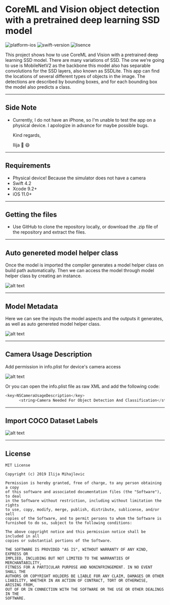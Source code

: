 # CoreML and Vision object detection with a pretrained deep learning SSD model

![platform-ios](https://img.shields.io/badge/platform-ios-Blue.svg)
![swift-version](https://img.shields.io/badge/swift-4.2-Orange.svg)
![lisence](https://img.shields.io/badge/license-MIT-Lightgrey.svg)

 This project shows how to use CoreML and Vision with a pretrained deep learning SSD model. There are many variations of SSD. The one we’re going to use is MobileNetV2 as the backbone this model also has separable convolutions for the SSD layers, also known as SSDLite.
 This app can find the locations of several different types of objects in the image. The detections are described by bounding boxes, and for each bounding box the model also predicts a class.
___

## Side Note
* Currently, I do not have an iPhone, so I'm unable to test the app on a physical device. I apologize in advance for maybe possible bugs.

   Kind regards,

   Ilija 🖖 😄
___

## Requirements
- Physical device! Because the simulator does not have a camera
- Swift 4.2
- Xcode 9.2+
- iOS 11.0+
___

## Getting the files

* Use GitHub to clone the repository locally, or download the .zip file of the repository and extract the files.
___

## Auto genereted model helper class

Once the model is imported the compiler generates a model helper class on build path automatically. Then we can access the model through model helper class by creating an instance.

![alt text](https://github.com/IlijaMihajlovic/CoreML-and-Vision-with-a-pretrained-deep-learning-SSD-model/blob/master/CoreML-and-Vision-with-a-pretrained-deep-learning-SSD-model/CoreMLAndVisionRealTimeObjectDetection/Images/auto%20generated%20core%20ml%20class%20.png)
___

## Model Metadata

Here we can see the inputs the model aspects and the outputs it generates, as well as auto genereted model helper class.

![alt text](https://github.com/IlijaMihajlovic/CoreML-and-Vision-with-a-pretrained-deep-learning-SSD-model/blob/master/CoreML-and-Vision-with-a-pretrained-deep-learning-SSD-model/CoreMLAndVisionRealTimeObjectDetection/Images/machine%20learing%20model.png)

___

## Camera Usage Description

Add permission in info.plist for device's camera access

![alt text](https://github.com/IlijaMihajlovic/CoreML-and-Vision-with-a-pretrained-deep-learning-SSD-model/blob/master/CoreML-and-Vision-with-a-pretrained-deep-learning-SSD-model/CoreMLAndVisionRealTimeObjectDetection/Images/camera%20usage%20description.png)

Or you can open the info.plist file as raw XML and add the following code:

```swift
<key>NSCameraUsageDescription</key>
      <string>Camera Needed For Object Detection And Classification</string>

```
___

## Import COCO Dataset Labels

![alt text](https://github.com/IlijaMihajlovic/CoreML-and-Vision-with-a-pretrained-deep-learning-SSD-model/blob/master/CoreML-and-Vision-with-a-pretrained-deep-learning-SSD-model/CoreMLAndVisionRealTimeObjectDetection/Images/coco%20labels%20file.png)

___

## License
```
MIT License

Copyright (c) 2019 Ilija Mihajlovic

Permission is hereby granted, free of charge, to any person obtaining a copy
of this software and associated documentation files (the "Software"), to deal
in the Software without restriction, including without limitation the rights
to use, copy, modify, merge, publish, distribute, sublicense, and/or sell
copies of the Software, and to permit persons to whom the Software is
furnished to do so, subject to the following conditions:

The above copyright notice and this permission notice shall be included in all
copies or substantial portions of the Software.

THE SOFTWARE IS PROVIDED "AS IS", WITHOUT WARRANTY OF ANY KIND, EXPRESS OR
IMPLIED, INCLUDING BUT NOT LIMITED TO THE WARRANTIES OF MERCHANTABILITY,
FITNESS FOR A PARTICULAR PURPOSE AND NONINFRINGEMENT. IN NO EVENT SHALL THE
AUTHORS OR COPYRIGHT HOLDERS BE LIABLE FOR ANY CLAIM, DAMAGES OR OTHER
LIABILITY, WHETHER IN AN ACTION OF CONTRACT, TORT OR OTHERWISE, ARISING FROM,
OUT OF OR IN CONNECTION WITH THE SOFTWARE OR THE USE OR OTHER DEALINGS IN THE
SOFTWARE.
```
